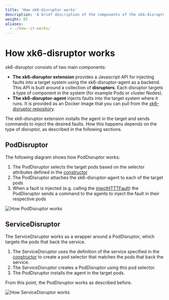 ```yaml
---
title: 'How xk6-disruptor works'
description: 'A brief description of the components of the xk6-disruptor and how they work when inject faults in a target system.'
weight: 05
aliases:
  - ./how--it-works/
---
```


# How xk6-disruptor works

xk6-disruptor consists of two main components:

- **The xk6-disruptor extension** provides a Javascript API for injecting faults into a target system using the xk6-disruptor-agent as a backend. This API is built around a collection of **disruptors**. Each disruptor targets a type of component in the system (for example Pods or cluster Nodes).
- **The xk6-disruptor-agent** injects faults into the target system where it runs. It is provided as an Docker image that you can pull from the [xk6-disruptor repository](https://github.com/grafana/xk6-disruptor/pkgs/container/xk6-disruptor-agent).

The xk6-disruptor extension installs the agent in the target and sends commands to inject the desired faults. How this happens depends on the type of disruptor, as described in the following sections.

## PodDisruptor

The following diagram shows how PodDisruptor works:

1. The PodDisruptor selects the target pods based on the selector attributes defined in the [constructor](https://grafana.com/docs/k6/<K6_VERSION>/javascript-api/xk6-disruptor/poddisruptor/constructor)
2. The PodDisruptor attaches the xk6-disruptor-agent to each of the target pods
3. When a fault is injected (e.g. calling the [injectHTTTFault](https://grafana.com/docs/k6/<K6_VERSION>/javascript-api/xk6-disruptor/poddisruptor/injecthttpfaults)) the PodDisruptor sends a command to the agents to inject the fault in their respective pods

![How PodDisruptor works](/media/docs/k6-oss/xk6-disruptor-how-pod-disruptor-works.png)

## ServiceDisruptor

The ServiceDisruptor works as a wrapper around a PodDisruptor, which targets the pods that back the service.

1. The ServiceDisruptor uses the definition of the service specified in the [constructor](https://grafana.com/docs/k6/<K6_VERSION>/javascript-api/xk6-disruptor/servicedisruptor/constructor) to create a pod selector that matches the pods that back the service.
2. The ServiceDisruptor creates a PodDisruptor using this pod selector.
3. The PodDisruptor installs the agent in the target pods.

From this point, the PodDisruptor works as described before.

![How ServiceDisruptor works](/media/docs/k6-oss/xk6-disruptor-how-service-disruptor-works.png)
